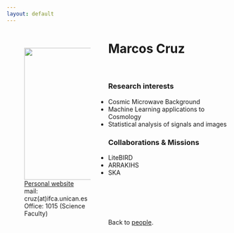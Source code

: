 ```yaml
---
layout: default
---
```




<p style="float: left; width: 30%; margin:40px"><img src="{{site.url}}/assets/imgs/People/name.jpg" style="width:224px;height:300px;"> <a href="https://personales.unican.es/cruzm/">Personal website</a> <br> mail: cruz(at)ifca.unican.es <br> Office: 1015 (Science Faculty)</p>

# Marcos Cruz



<br>


### Research interests

- Cosmic Microwave Background
- Machine Learning applications to Cosmology
- Statistical analysis of signals and images


### Collaborations & Missions

- LiteBIRD
- ARRAKIHS
- SKA


<br>
<br>
<br>
<br>

Back to [people]({{site.url}}/people).
